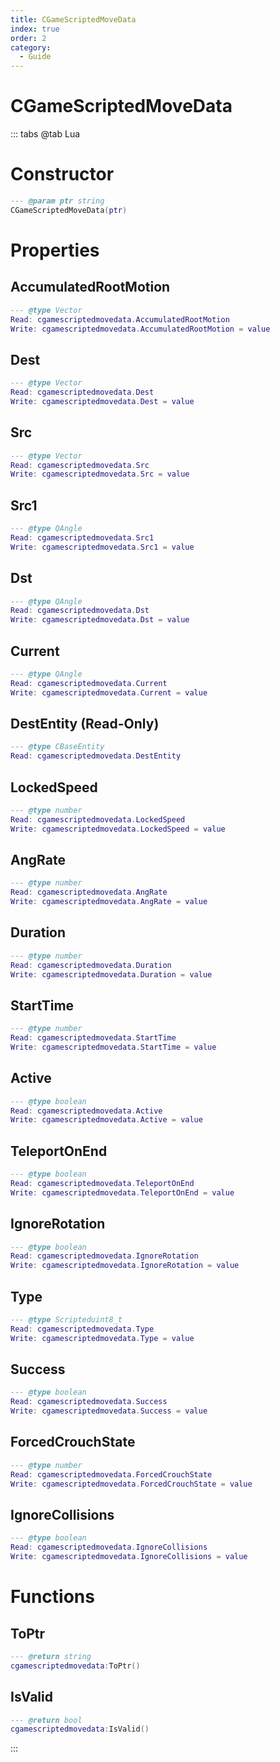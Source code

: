 ```yaml
---
title: CGameScriptedMoveData
index: true
order: 2
category:
  - Guide
---
```


# CGameScriptedMoveData

::: tabs
@tab Lua
# Constructor
```lua
--- @param ptr string
CGameScriptedMoveData(ptr)
```
# Properties
## AccumulatedRootMotion 
```lua
--- @type Vector
Read: cgamescriptedmovedata.AccumulatedRootMotion
Write: cgamescriptedmovedata.AccumulatedRootMotion = value
```
## Dest 
```lua
--- @type Vector
Read: cgamescriptedmovedata.Dest
Write: cgamescriptedmovedata.Dest = value
```
## Src 
```lua
--- @type Vector
Read: cgamescriptedmovedata.Src
Write: cgamescriptedmovedata.Src = value
```
## Src1 
```lua
--- @type QAngle
Read: cgamescriptedmovedata.Src1
Write: cgamescriptedmovedata.Src1 = value
```
## Dst 
```lua
--- @type QAngle
Read: cgamescriptedmovedata.Dst
Write: cgamescriptedmovedata.Dst = value
```
## Current 
```lua
--- @type QAngle
Read: cgamescriptedmovedata.Current
Write: cgamescriptedmovedata.Current = value
```
## DestEntity (Read-Only)
```lua
--- @type CBaseEntity
Read: cgamescriptedmovedata.DestEntity
```
## LockedSpeed 
```lua
--- @type number
Read: cgamescriptedmovedata.LockedSpeed
Write: cgamescriptedmovedata.LockedSpeed = value
```
## AngRate 
```lua
--- @type number
Read: cgamescriptedmovedata.AngRate
Write: cgamescriptedmovedata.AngRate = value
```
## Duration 
```lua
--- @type number
Read: cgamescriptedmovedata.Duration
Write: cgamescriptedmovedata.Duration = value
```
## StartTime 
```lua
--- @type number
Read: cgamescriptedmovedata.StartTime
Write: cgamescriptedmovedata.StartTime = value
```
## Active 
```lua
--- @type boolean
Read: cgamescriptedmovedata.Active
Write: cgamescriptedmovedata.Active = value
```
## TeleportOnEnd 
```lua
--- @type boolean
Read: cgamescriptedmovedata.TeleportOnEnd
Write: cgamescriptedmovedata.TeleportOnEnd = value
```
## IgnoreRotation 
```lua
--- @type boolean
Read: cgamescriptedmovedata.IgnoreRotation
Write: cgamescriptedmovedata.IgnoreRotation = value
```
## Type 
```lua
--- @type Scripteduint8_t
Read: cgamescriptedmovedata.Type
Write: cgamescriptedmovedata.Type = value
```
## Success 
```lua
--- @type boolean
Read: cgamescriptedmovedata.Success
Write: cgamescriptedmovedata.Success = value
```
## ForcedCrouchState 
```lua
--- @type number
Read: cgamescriptedmovedata.ForcedCrouchState
Write: cgamescriptedmovedata.ForcedCrouchState = value
```
## IgnoreCollisions 
```lua
--- @type boolean
Read: cgamescriptedmovedata.IgnoreCollisions
Write: cgamescriptedmovedata.IgnoreCollisions = value
```
# Functions
## ToPtr
```lua
--- @return string
cgamescriptedmovedata:ToPtr()
```
## IsValid
```lua
--- @return bool
cgamescriptedmovedata:IsValid()
```

:::